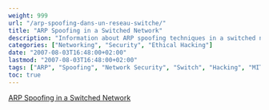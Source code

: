 ```yaml
---
weight: 999
url: "/arp-spoofing-dans-un-reseau-switche/"
title: "ARP Spoofing in a Switched Network"
description: "Information about ARP spoofing techniques in a switched network environment and how to implement these techniques."
categories: ["Networking", "Security", "Ethical Hacking"]
date: "2007-08-03T16:48:00+02:00"
lastmod: "2007-08-03T16:48:00+02:00"
tags: ["ARP", "Spoofing", "Network Security", "Switch", "Hacking", "MITM"]
toc: true
---
```


[ARP Spoofing in a Switched Network](/pdf/arp_spoofing_in_switched_lans_fr.pdf)

